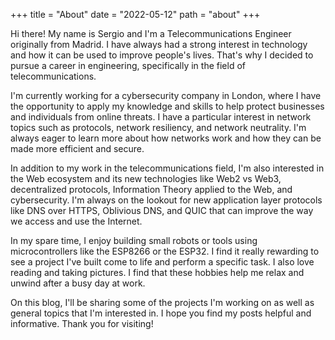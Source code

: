 +++
title = "About"
date = "2022-05-12"
path = "about"
+++

Hi there! My name is Sergio and I'm a Telecommunications Engineer originally from Madrid. I have always had a strong interest in technology and how it can be used to improve people's lives. That's why I decided to pursue a career in engineering, specifically in the field of telecommunications.

I'm currently working for a cybersecurity company in London, where I have the opportunity to apply my knowledge and skills to help protect businesses and individuals from online threats. I have a particular interest in network topics such as protocols, network resiliency, and network neutrality. I'm always eager to learn more about how networks work and how they can be made more efficient and secure.

In addition to my work in the telecommunications field, I'm also interested in the Web ecosystem and its new technologies like Web2 vs Web3, decentralized protocols, Information Theory applied to the Web, and cybersecurity. I'm always on the lookout for new application layer protocols like DNS over HTTPS, Oblivious DNS, and QUIC that can improve the way we access and use the Internet.

In my spare time, I enjoy building small robots or tools using microcontrollers like the ESP8266 or the ESP32. I find it really rewarding to see a project I've built come to life and perform a specific task. I also love reading and taking pictures. I find that these hobbies help me relax and unwind after a busy day at work.

On this blog, I'll be sharing some of the projects I'm working on as well as general topics that I'm interested in. I hope you find my posts helpful and informative. Thank you for visiting!